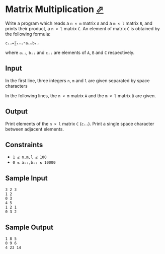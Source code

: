 # Matrix Multiplication [⬀](https://judge.u-aizu.ac.jp/onlinejudge/description.jsp?id=ITP1_7_D)

Write a program which reads a `n × m` matrix `A` and a `m × l` matrix `B`, and prints their product, a `n × l` matrix `C`. An element of matrix `C` is obtained by the following formula:
```
cᵢⱼ=∑ₖ₌₁ᵐaᵢₖbₖⱼ
```
where `aᵢⱼ`, `bᵢⱼ` and `cᵢⱼ` are elements of `A`, `B` and `C` respectively.

## Input

In the first line, three integers `n`, `m` and `l` are given separated by space characters

In the following lines, the `n × m` matrix `A` and the `m × l` matrix `B` are given.

## Output
Print elements of the `n × l` matrix `C` (`cᵢⱼ`). Print a single space character between adjacent elements.

## Constraints
- `1 ≤ n,m,l ≤ 100`
- `0 ≤ aᵢⱼ,bᵢⱼ ≤ 10000`

## Sample Input
```
3 2 3
1 2
0 3
4 5
1 2 1
0 3 2
```

## Sample Output
```
1 8 5
0 9 6
4 23 14
```
